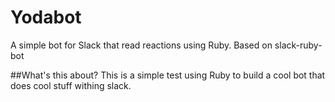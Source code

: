 # Yodabot
A simple bot for Slack that read reactions using Ruby. Based on slack-ruby-bot

##What's this about?
This is a simple test using Ruby to build a cool bot that does cool stuff withing slack. 
